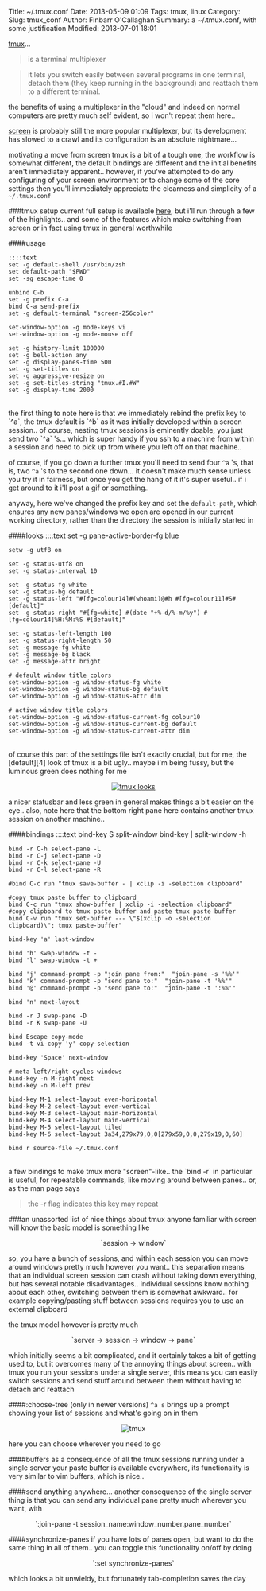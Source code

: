 Title: ~/.tmux.conf
Date: 2013-05-09 01:09
Tags: tmux, linux
Category:
Slug: tmux_conf
Author: Finbarr O'Callaghan
Summary: a ~/.tmux.conf, with some justification
Modified: 2013-07-01 18:01


[tmux][1]...
>is a terminal multiplexer

>it lets you switch easily between several programs in one terminal, detach them
>(they keep running in the background) and reattach them to a different
>terminal.

the benefits of using a multiplexer in the "cloud" and indeed on normal
computers are pretty much self evident, so i won't repeat them here..

[screen][2] is probably still the more popular multiplexer, but its development
has slowed to a crawl and its configuration is an absolute nightmare...
  
motivating a move from screen tmux is a bit of a tough one, the workflow is
somewhat different, the default bindings are different and the initial benefits
aren't immediately apparent.. however, if you've attempted to do any configuring
of your screen environment or to change some of the core settings then you'll
immediately appreciate the clearness and simplicity of a `~/.tmux.conf`


###tmux setup
current full setup is available [here][3], but i'll run through a few of the
highlights.. and some of the features which make switching from screen or in
fact using tmux in general worthwhile

####usage

    ::::text
    set -g default-shell /usr/bin/zsh
    set default-path "$PWD"
    set -sg escape-time 0

    unbind C-b
    set -g prefix C-a
    bind C-a send-prefix
    set -g default-terminal "screen-256color"
    
    set-window-option -g mode-keys vi
    set-window-option -g mode-mouse off
    
    set -g history-limit 100000
    set -g bell-action any
    set -g display-panes-time 500
    set -g set-titles on
    set -g aggressive-resize on
    set -g set-titles-string "tmux.#I.#W"
    set -g display-time 2000
<br/>
the first thing to note here is that we immediately rebind the prefix key to
`^a`, the tmux default is `^b` as it was initially developed within a screen
session.. of course, nesting tmux sessions is eminently doable, you just send
two `^a` 's... which is super handy if you ssh to a machine from within a
session and need to pick up from where you left off on that machine..

of course, if you go down a further tmux you'll need to send four `^a` 's, that
is, two `^a` 's to the second one down... it doesn't make much sense unless you
try it in fairness, but once you get the hang of it it's super useful.. if i get
around to it i'll post a gif or something..

anyway, here we've changed the prefix key and set the `default-path`, which
ensures any new panes/windows we open are opened in our current working
directory, rather than the directory the session is initially started in
    
####looks
    ::::text 
    set -g pane-active-border-fg blue
    
    setw -g utf8 on
    
    set -g status-utf8 on
    set -g status-interval 10
    
    set -g status-fg white
    set -g status-bg default                                           
    set -g status-left "#[fg=colour14]#(whoami)@#h #[fg=colour11]#S#[default]"
    set -g status-right "#[fg=white] #(date "+%-d/%-m/%y") #[fg=colour14]%H:%M:%S #[default]"
    
    set -g status-left-length 100                          
    set -g status-right-length 50                          
    set -g message-fg white
    set -g message-bg black
    set -g message-attr bright
    
    # default window title colors
    set-window-option -g window-status-fg white
    set-window-option -g window-status-bg default
    set-window-option -g window-status-attr dim
    
    # active window title colors
    set-window-option -g window-status-current-fg colour10
    set-window-option -g window-status-current-bg default
    set-window-option -g window-status-current-attr dim
<br/>
of course this part of the settings file isn't exactly crucial, but for me, the
[default][4] look of tmux is a bit ugly.. maybe i'm being fussy, but the luminous
green does nothing for me 

[<p align="center"><img src="/static/images/tmux_looks_thumb.png" alt="tmux looks"/></p>][5]
a nicer statusbar and less green in general makes things a bit easier on the
eye.. also, note here that the bottom right pane here contains another tmux session
on another machine.. 
    
####bindings
    ::::text
    bind-key S split-window
    bind-key | split-window -h
    
    bind -r C-h select-pane -L
    bind -r C-j select-pane -D
    bind -r C-k select-pane -U
    bind -r C-l select-pane -R
    
    #bind C-c run "tmux save-buffer - | xclip -i -selection clipboard"
    
    #copy tmux paste buffer to clipboard
    bind C-c run "tmux show-buffer | xclip -i -selection clipboard"
    #copy clipboard to tmux paste buffer and paste tmux paste buffer
    bind C-v run "tmux set-buffer --- \"$(xclip -o -selection clipboard)\"; tmux paste-buffer"
    
    bind-key 'a' last-window
    
    bind 'h' swap-window -t -
    bind 'l' swap-window -t +
    
    bind 'j' command-prompt -p "join pane from:"  "join-pane -s '%%'"
    bind 'k' command-prompt -p "send pane to:"  "join-pane -t '%%'"
    bind '@' command-prompt -p "send pane to:"  "join-pane -t ':%%'"
    
    bind 'n' next-layout
    
    bind -r J swap-pane -D
    bind -r K swap-pane -U
    
    bind Escape copy-mode
    bind -t vi-copy 'y' copy-selection  
    
    bind-key 'Space' next-window
    
    # meta left/right cycles windows
    bind-key -n M-right next
    bind-key -n M-left prev
    
    bind-key M-1 select-layout even-horizontal
    bind-key M-2 select-layout even-vertical
    bind-key M-3 select-layout main-horizontal
    bind-key M-4 select-layout main-vertical
    bind-key M-5 select-layout tiled
    bind-key M-6 select-layout 3a34,279x79,0,0[279x59,0,0,279x19,0,60]
    
    bind r source-file ~/.tmux.conf
<br/>
a few bindings to make tmux more "screen"-like..  the `bind -r` in particular is
useful, for repeatable commands, like moving around between panes.. or, as the
man page says

>the -r flag indicates this key may repeat

###an unassorted list of nice things about tmux
anyone familiar with screen will know the basic model is something like 
<p align="center">`session -> window`</p> 
so, you have a bunch of sessions, and within each session you can move around
windows pretty much however you want..  this separation means that an individual
screen session can crash without taking down everything, but has several notable
disadvantages.. individual sessions know nothing about each other, switching
between them is somewhat awkward..  for example copying/pasting stuff between sessions
requires you to use an external clipboard  

the tmux model however is pretty much
<p align="center">`server -> session -> window -> pane`</p> 
which initially seems a bit complicated, and it certainly takes a bit of getting
used to, but it overcomes many of the annoying things about screen.. with tmux
you run your sessions under a single server, this means you can easily switch
sessions and send stuff around between them without having to detach and reattach

####:choose-tree (only in newer versions)
`^a s` brings up a prompt showing your list of sessions and what's going on in them 
<p align="center"><img src="/static/images/tmux_choosetree.png" alt="tmux"/></p>
here you can choose wherever you need to go

####buffers
as a consequence of all the tmux sessions running under a single server your
paste buffer is available everywhere, its functionality is very similar to vim
buffers, which is nice..

####send anything anywhere...
another consequence of the single server thing is that you can send any
individual pane pretty much wherever you want, with
<p align="center">`:join-pane -t session_name:window_number.pane_number`</p> 

####synchronize-panes
if you have lots of panes open, but want to do the same thing in all of them..
you can toggle this functionality on/off by doing 
<p align="center">`:set synchronize-panes`</p>
which looks a bit unwieldy, but fortunately tab-completion saves the day



[1]: http://tmux.sourceforge.net/
[2]: http://www.gnu.org/software/screen/
[3]: https://raw.github.com/finbarrocallaghan/dotfiles/master/tmux.conf
[4]: http://tmux.sourceforge.net/tmux3.png
[5]: /static/images/tmux_looks.png
